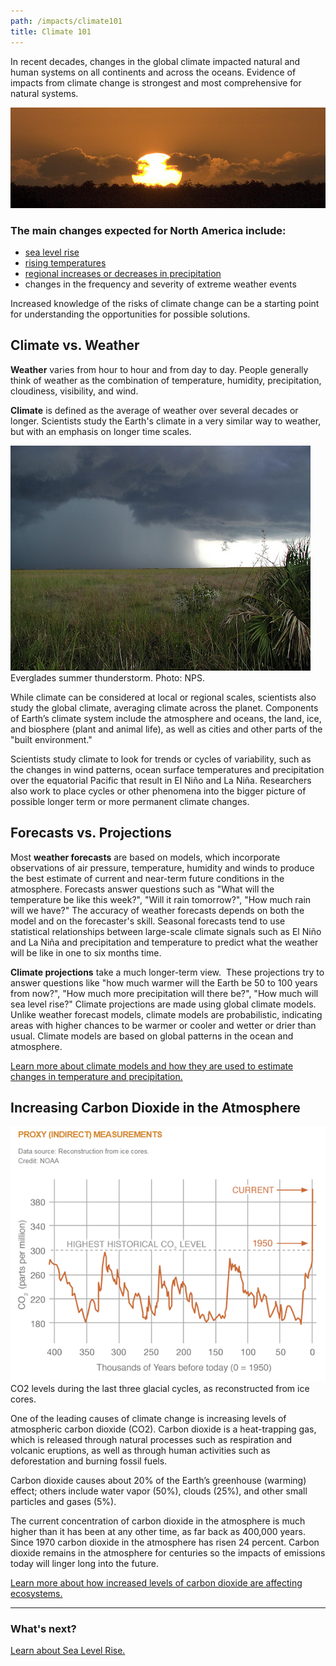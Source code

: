 ```yaml
---
path: /impacts/climate101
title: Climate 101
---
```


<content-header icon="climate_101" title="Climate 101"></content-header>

In recent decades, changes in the global climate impacted natural and human systems on all continents and across the oceans. Evidence of impacts from climate change is strongest and most comprehensive for natural systems.

<!-- https://www.flickr.com/photos/evergladesnps/9257922150/ -->

![Everglades sunrise](9257922150_7ff85e4a3f_k.jpg 'Photo: R. Cammauf, NPS.')

### The main changes expected for North America include:

- [sea level rise](/impacts/climate101/slr)
- [rising temperatures](/impacts/climate101/temperature)
- [regional increases or decreases in precipitation](/impacts/climate101/precipitation)
- changes in the frequency and severity of extreme weather events

Increased knowledge of the risks of climate change can be a starting point for understanding the opportunities for possible solutions.

## Climate vs. Weather

**Weather** varies from hour to hour and from day to day. People generally think of weather as the combination of temperature, humidity, precipitation, cloudiness, visibility, and wind.

**Climate** is defined as the average of weather over several decades or longer. Scientists study the Earth's climate in a very similar way to weather, but with an emphasis on longer time scales.

<div class="float-right thumbnail-medium">
<img src="9257940598_f11bb2f03b_z.jpg" alt="Everglades summer thunderstorm" />
<figcaption>Everglades summer thunderstorm.  Photo: NPS.</figcaption>
<!-- https://www.flickr.com/photos/evergladesnps/9257940598/ -->
</div>

While climate can be considered at local or regional scales, scientists also study the global climate, averaging climate across the planet. Components of Earth’s climate system include the atmosphere and oceans, the land, ice, and biosphere (plant and animal life), as well as cities and other parts of the "built environment."

Scientists study climate to look for trends or cycles of variability, such as the changes in wind patterns, ocean surface temperatures and precipitation over the equatorial Pacific that result in El Niño and La Niña. Researchers also work to place cycles or other phenomena into the bigger picture of possible longer term or more permanent climate changes.

## Forecasts vs. Projections

Most **weather forecasts** are based on models, which incorporate observations of air pressure, temperature, humidity and winds to produce the best estimate of current and near-term future conditions in the atmosphere. Forecasts answer questions such as "What will the temperature be like this week?", "Will it rain tomorrow?", "How much rain will we have?" The accuracy of weather forecasts depends on both the model and on the forecaster's skill. Seasonal forecasts tend to use statistical relationships between large-scale climate signals such as El Niño and La Niña and precipitation and temperature to predict what the weather will be like in one to six months time.

**Climate projections** take a much longer-term view.  These projections try to answer questions like "how much warmer will the Earth be 50 to 100 years from now?", "How much more precipitation will there be?", "How much will sea level rise?" Climate projections are made using global climate models. Unlike weather forecast models, climate models are probabilistic, indicating areas with higher chances to be warmer or cooler and wetter or drier than usual. Climate models are based on global patterns in the ocean and atmosphere.

[Learn more about climate models and how they are used to estimate changes in temperature and precipitation.](/impacts/climate101/models)

## Increasing Carbon Dioxide in the Atmosphere

<div class="float-right thumbnail-medium">
<img src="co2-chart1.png" alt="Everglades summer thunderstorm" />
<figcaption class="left">CO2 levels during the last three glacial cycles, as reconstructed from ice cores.</figcaption>
</div>

One of the leading causes of climate change is increasing levels of atmospheric carbon dioxide (CO2). Carbon dioxide is a heat-trapping gas, which is released through natural processes such as respiration and volcanic eruptions, as well as through human activities such as deforestation and burning fossil fuels.

Carbon dioxide causes about 20% of the Earth’s greenhouse (warming) effect; others include water vapor (50%), clouds (25%), and other small particles and gases (5%).

The current concentration of carbon dioxide in the atmosphere is much higher than it has been at any other time, as far back as 400,000 years. Since 1970 carbon dioxide in the atmosphere has risen 24 percent. Carbon dioxide remains in the atmosphere for centuries so the impacts of emissions today will linger long into the future.

[Learn more about how increased levels of carbon dioxide are affecting ecosystems.](/impacts/climate101/co2)

<hr class="divider" />

### What's next?

[Learn about Sea Level Rise.](/impacts/climate101/slr)
